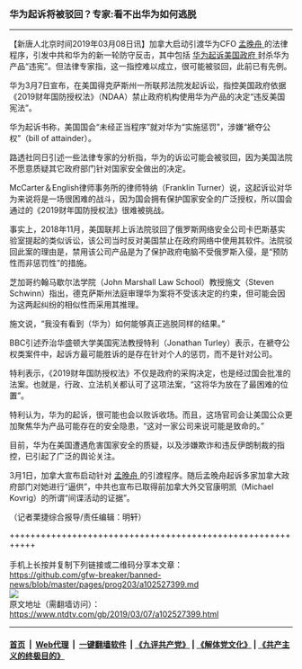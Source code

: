 ### 华为起诉将被驳回？专家:看不出华为如何逃脱
------------------------

<div class="post_content" itemprop="articleBody">
 <p>
  【新唐人北京时间2019年03月08日讯】加拿大启动引渡华为CFO
  <a href="https://www.ntdtv.com/gb/孟晚舟.htm">
   孟晚舟
  </a>
  的法律程序，引发中共和华为的新一轮防守反击，其中包括
  <a href="https://www.ntdtv.com/gb/华为起诉美国政府.htm">
   华为起诉美国政府
  </a>
  封杀华为产品“违宪”。但法律专家指，这一指控难以成立，很可能被驳回，此前已有先例。
 </p>
 <p>
  华为3月7日宣布，在美国得克萨斯州一所联邦法院发起诉讼，指控美国政府依据《2019财年国防授权法》（NDAA）禁止政府机构使用华为产品的决定“违反美国宪法”。
 </p>
 <p>
  华为起诉书称，美国国会“未经正当程序”就对华为“实施惩罚”，涉嫌“褫夺公权”（bill of attainder）。
 </p>
 <p>
  路透社同日引述一些法律专家的分析指，华为的诉讼可能会被驳回，因为美国法院不愿意质疑其它政府部门针对国家安全做出的决定。
 </p>
 <p>
  McCarter＆English律师事务所的律师特纳（Franklin Turner）说，这起诉讼对华为来说将是一场很困难的战斗，因为国会拥有保护国家安全的广泛授权，所以国会通过的《2019财年国防授权法》很难被挑战。
 </p>
 <p>
  事实上，2018年11月，美国联邦上诉法院驳回了俄罗斯网络安全公司卡巴斯基实验室提起的类似诉讼，该公司当时反对美国禁止在政府网络中使用其软件。法院驳回此案的理由是，禁用该公司产品是为了保护政府电脑不受俄罗斯入侵，是“预防性而非惩罚性”的措施。
 </p>
 <p>
  芝加哥约翰马歇尔法学院（John Marshall Law School）教授施文（Steven Schwinn）指出，德克萨斯州法庭审理华为案将不受该决定的约束，但可能会因为这两起纠纷的相似性而采用其推理。
 </p>
 <p>
  施文说，“我没有看到（华为）如何能够真正逃脱同样的结果。”
 </p>
 <p>
  BBC引述乔治华盛顿大学美国宪法教授特利（Jonathan Turley）表示，在褫夺公权类案件中，起诉方最可能胜诉的是存在针对个人的惩罚，而不是针对公司。
 </p>
 <p>
  特利表示，《2019财年国防授权法》不仅是政府的采购决定，也是经过国会批准的法案。也就是，行政、立法机关都认可了这项法案，“这将华为放在了最困难的位置”。
 </p>
 <p>
  特利认为，华为的起诉，很可能也会以败诉收场。而且，这场官司会让美国公众更加聚焦华为产品可能存在的安全隐患，“这对一家公司来说可能是致命的。”
 </p>
 <p>
  目前，华为在美国遭遇危害国家安全的质疑，以及涉嫌欺诈和违反伊朗制裁的指控，已引起了广泛的舆论关注。
 </p>
 <p>
  3月1日，加拿大宣布启动针对
  <a href="https://www.ntdtv.com/gb/孟晚舟.htm">
   孟晚舟
  </a>
  的引渡程序。随后孟晚舟起诉多家加拿大政府部门对她进行“逼供”，中共也宣布已取得前加拿大外交官康明凯（Michael Kovrig）的所谓“间谍活动的证据”。
 </p>
 <p>
  （记者栗捷综合报导/责任编辑：明轩）
 </p>
 <div class="single_ad">
 </div>
</div>

+++++++++++++++++++++++++++++++++++++++++++++++++++++++++++<br/><br/>
手机上长按并复制下列链接或二维码分享本文章：<br/>
https://github.com/gfw-breaker/banned-news/blob/master/pages/prog203/a102527399.md <br/>
<a href='https://github.com/gfw-breaker/banned-news/blob/master/pages/prog203/a102527399.md'><img src='https://github.com/gfw-breaker/banned-news/blob/master/pages/prog203/a102527399.md.png'/></a> <br/>
原文地址（需翻墙访问）：https://www.ntdtv.com/gb/2019/03/07/a102527399.html


------------------------
#### [首页](https://github.com/gfw-breaker/banned-news/blob/master/README.md) &nbsp;|&nbsp; [Web代理](https://github.com/labour-camp/helloworld) &nbsp;|&nbsp; [一键翻墙软件](https://github.com/gfw-breaker/nogfw/blob/master/README.md) &nbsp;| [《九评共产党》](https://github.com/gfw-breaker/9ping.md/blob/master/README.md#九评之一评共产党是什么) | [《解体党文化》](https://github.com/gfw-breaker/jtdwh.md/blob/master/README.md) | [《共产主义的终极目的》](https://github.com/gfw-breaker/gczydzjmd.md/blob/master/README.md)

